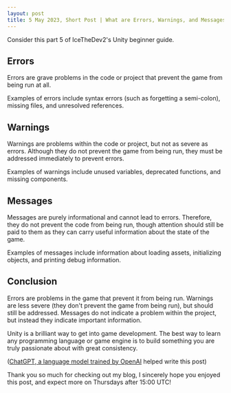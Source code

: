 ```yaml
---
layout: post
title: 5 May 2023, Short Post | What are Errors, Warnings, and Messages?
---
```


Consider this part 5 of IceTheDev2's Unity beginner guide.

## Errors
Errors are grave problems in the code or project that prevent the game from being run at all. 

Examples of errors include syntax errors (such as forgetting a semi-colon), missing files, and unresolved references.

## Warnings
Warnings are problems within the code or project, but not as severe as errors. Although they do not prevent the game from being run, they must be addressed immediately to prevent errors. 

Examples of warnings include unused variables, deprecated functions, and missing components.

## Messages
Messages are purely informational and cannot lead to errors. Therefore, they do not prevent the code from being run, though attention should still be paid to them as they can carry useful information about the state of the game.

Examples of messages include information about loading assets, initializing objects, and printing debug information.

## Conclusion
Errors are problems in the game that prevent it from being run. Warnings are less severe (they don't prevent the game from being run), but should still be addressed. Messages do not indicate a problem within the project, but instead they indicate important information.

Unity is a brilliant way to get into game development. The best way to learn any programming language or game engine is to build something you are truly passionate about with great consistency.

([ChatGPT, a language model trained by OpenAI](https://chat.openai.com/) helped write this post)

Thank you so much for checking out my blog, I sincerely hope you enjoyed this post, and expect more on Thursdays after 15:00 UTC!

